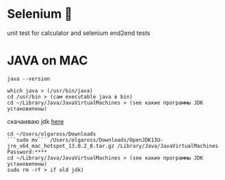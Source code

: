 # Selenium :mushroom:
unit test for calculator and selenium end2end tests
# JAVA on MAC
```
java --version
```
```
which java > (/usr/bin/java)
cd /usr/bin > (сам executable java в bin)
cd ~/Library/Java/JavaVirtualMachines > (see какие программы JDK установилены)
```
скачаиваю jdk [here](https://adoptopenjdk.net/releases.html?variant=openjdk13&jvmVariant=hotspot)
```
cd ~/Users/olgaross/Downloads
```sudo mv``` /Users/olgaross/Downloads/OpenJDK13U-jre_x64_mac_hotspot_13.0.2_8.tar.gz /Library/Java/JavaVirtualMachines
Password:****
cd ~/Library/Java/JavaVirtualMachines > (see какие программы JDK установилены)
sudo rm -rf > if old jdk)
```
